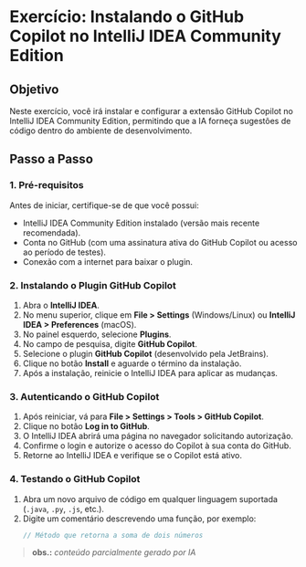 # Exercício: Instalando o GitHub Copilot no IntelliJ IDEA Community Edition

## Objetivo
Neste exercício, você irá instalar e configurar a extensão GitHub Copilot no IntelliJ IDEA Community Edition, permitindo que a IA forneça sugestões de código dentro do ambiente de desenvolvimento.

## Passo a Passo

### 1. Pré-requisitos
Antes de iniciar, certifique-se de que você possui:
- IntelliJ IDEA Community Edition instalado (versão mais recente recomendada).
- Conta no GitHub (com uma assinatura ativa do GitHub Copilot ou acesso ao período de testes).
- Conexão com a internet para baixar o plugin.

### 2. Instalando o Plugin GitHub Copilot

1. Abra o **IntelliJ IDEA**.
2. No menu superior, clique em **File > Settings** (Windows/Linux) ou **IntelliJ IDEA > Preferences** (macOS).
3. No painel esquerdo, selecione **Plugins**.
4. No campo de pesquisa, digite **GitHub Copilot**.
5. Selecione o plugin **GitHub Copilot** (desenvolvido pela JetBrains).
6. Clique no botão **Install** e aguarde o término da instalação.
7. Após a instalação, reinicie o IntelliJ IDEA para aplicar as mudanças.

### 3. Autenticando o GitHub Copilot

1. Após reiniciar, vá para **File > Settings > Tools > GitHub Copilot**.
2. Clique no botão **Log in to GitHub**.
3. O IntelliJ IDEA abrirá uma página no navegador solicitando autorização.
4. Confirme o login e autorize o acesso do Copilot à sua conta do GitHub.
5. Retorne ao IntelliJ IDEA e verifique se o Copilot está ativo.

### 4. Testando o GitHub Copilot

1. Abra um novo arquivo de código em qualquer linguagem suportada (`.java`, `.py`, `.js`, etc.).
2. Digite um comentário descrevendo uma função, por exemplo:
   ```java
   // Método que retorna a soma de dois números

> **obs.:** *conteúdo parcialmente gerado por IA*
